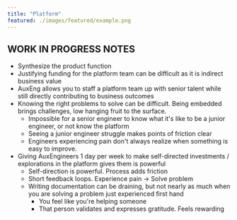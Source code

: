 ```yaml
---
title: "Platform"
featured: ./images/featured/example.png
---
```


## WORK IN PROGRESS NOTES
- Synthesize the product function
- Justifying funding for the platform team can be difficult as it is indirect business value
- AuxEng allows you to staff a platform team up with senior talent while still directly contributing to business outcomes
- Knowing the right problems to solve can be difficult. Being embedded brings challenges, low hanging fruit to the surface.
    - Impossible for a senior engineer to know what it's like to be a junior engineer, or not know the platform
    - Seeing a junior engineer struggle makes points of friction clear
    - Engineers experiencing pain don't always realize when something is easy to improve.
- Giving AuxEngineers 1 day per week to make self-directed investments / explorations in the platform gives them is powerful
    - Self-direction is powerful. Process adds friction
    - Short feedback loops. Experience pain -> Solve problem
    - Writing documentation can be draining, but not nearly as much when you are solving a problem just experienced first hand
        - You feel like you're helping someone
        - That person validates and expresses gratitude. Feels rewarding